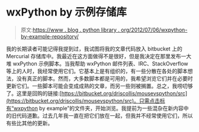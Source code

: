 # wxPython by 示例存储库

> 原文:[https://www . blog . python library . org/2012/07/06/wxpython-by-example-repository/](https://www.blog.pythonlibrary.org/2012/07/06/wxpython-by-example-repository/)

我的长期读者可能记得我提到过，我试图将我的文章代码放入 bitbucket 上的 Mercurial 存储库中。我最近在这方面做得不是很好，但是我决定在那里发布一大堆 wxPython 示例脚本。当我帮助 wxPython 邮件列表、IRC、StackOverflow 等上的人时，我经常使用它们。它基本上是有组织的，有一些分散在各处的脚本想法，没有真正的脚本。然而，大多数脚本都是可用的，我希望浏览它们并在必要时更新它们。一些脚本可能会变成成熟的文章，而另一些则被搁置。总之，我唠叨够了。这里是回购的链接:[https://bitbucket.org/driscollis/mousevspython/src](https://bitbucket.org/driscollis/mousevspython/src)。只需点击标有“wxpython by example”的文件夹，开始浏览。我提前为一些混杂在新内容中的旧代码道歉。过去几年我一直在把它们放在一起，但我并不经常使用它们，所以有些比其他的更新。
